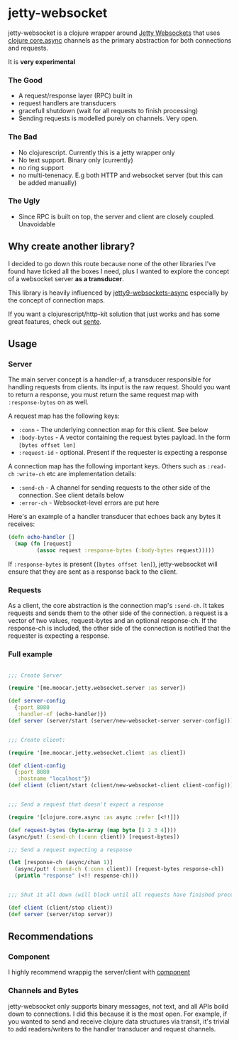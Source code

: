 # jetty-websocket

jetty-websocket is a clojure wrapper around [Jetty Websockets](http://www.eclipse.org/jetty/documentation/9.1.5.v20140505/jetty-websocket-server-api.html) that uses [clojure core.async](https://github.com/clojure/core.async) channels as the primary abstraction for both connections and requests.

It is **very experimental**

### The Good

- A request/response layer (RPC) built in
- request handlers are transducers
- gracefull shutdown (wait for all requests to finish processing)
- Sending requests is modelled purely on channels. Very open.

### The Bad

- No clojurescript. Currently this is a jetty wrapper only
- No text support. Binary only (currently)
- no ring support
- no multi-tenenacy. E.g both HTTP and websocket server (but this can be added manually)

### The Ugly

- Since RPC is built on top, the server and client are closely coupled. Unavoidable

## Why create another library?

I decided to go down this route because none of the other libraries
I've found have ticked all the boxes I need, plus I wanted to explore
the concept of a websocket server __as a transducer__.

This library is heavily influenced by [jetty9-websockets-async](https://github.com/ToBeReplaced/jetty9-websockets-async) especially by the concept of connection maps.

If you want a clojurescript/http-kit solution that just works and has some great features, check out [sente](https://github.com/ptaoussanis/sente).

## Usage

### Server

The main server concept is a handler-xf, a transducer responsible for handling requests from clients. Its input is the raw request. Should you want to return a response, you must return the same request map with `:response-bytes` on as well.

A request map has the following keys:

- `:conn` - The underlying connection map for this client. See below
- `:body-bytes` - A vector containing the request bytes payload. In the form `[bytes offset len]`
- `:request-id` - optional. Present if the requester is expecting a response

A connection map has the following important keys. Others such as `:read-ch` `:write-ch` etc are implementation details:

- `:send-ch` - A channel for sending requests to the other side of the connection. See client details below
- `:error-ch` - Websocket-level errors are put here

Here's an example of a handler transducer that echoes back any bytes it receives:

```clojure
(defn echo-handler []
  (map (fn [request]
         (assoc request :response-bytes (:body-bytes request)))))
```

If `:response-bytes` is present (`[bytes offset len]`), jetty-websocket will ensure that they are sent as a response back to the client.

### Requests

As a client, the core abstraction is the connection map's `:send-ch`. It takes requests and sends them to the other side of the connection. a request is a vector of two values, request-bytes and an optional response-ch. If the response-ch is included, the other side of the connection is notified that the requester is expecting a response.

### Full example

```clojure

;;; Create Server

(require '[me.moocar.jetty.websocket.server :as server])

(def server-config
  {:port 8080
   :handler-xf (echo-handler)})
(def server (server/start (server/new-websocket-server server-config)))


;;; Create client:

(require '[me.moocar.jetty.websocket.client :as client])

(def client-config
  {:port 8080
   :hostname "localhost"})
(def client (client/start (client/new-websocket-client client-config)))


;;; Send a request that doesn't expect a response

(require '[clojure.core.async :as async :refer [<!!]])

(def request-bytes (byte-array (map byte [1 2 3 4])))
(async/put! (:send-ch (:conn client)) [request-bytes])

;;; Send a request expecting a response

(let [response-ch (async/chan 1)]
  (async/put! (:send-ch (:conn client)) [request-bytes response-ch])
  (println "response" (<!! response-ch)))


;;; Shut it all down (will block until all requests have finished processing)

(def client (client/stop client))
(def server (server/stop server))
```

## Recommendations

### Component

I highly recommend wrappig the server/client with [component](https://github.com/stuartsierra/component)

### Channels and Bytes

jetty-websocket only supports binary messages, not text, and all APIs boild down to connections. I did this because it is the most open. For example, if you wanted to send and receive clojure data structures via transit, it's trivial to add readers/writers to the handler transducer and request channels.



